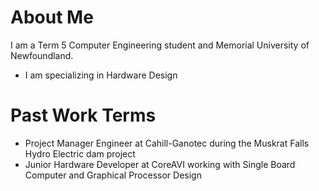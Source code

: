 # About Me
I am a Term 5 Computer Engineering student and Memorial University of Newfoundland.
- I am specializing in Hardware Design

# Past Work Terms
- Project Manager Engineer at Cahill-Ganotec during the Muskrat Falls Hydro Electric dam project
- Junior Hardware Developer at CoreAVI working with Single Board Computer and Graphical Processor Design

